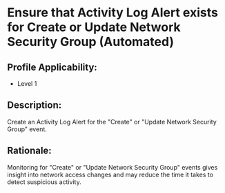 # Ensure that Activity Log Alert exists for Create or Update Network Security Group (Automated)

## Profile Applicability:

- Level 1

## Description:

Create an Activity Log Alert for the "Create" or "Update Network Security Group" event.

## Rationale:

Monitoring for "Create" or "Update Network Security Group" events gives insight into network access changes and may reduce the time it takes to detect suspicious activity.